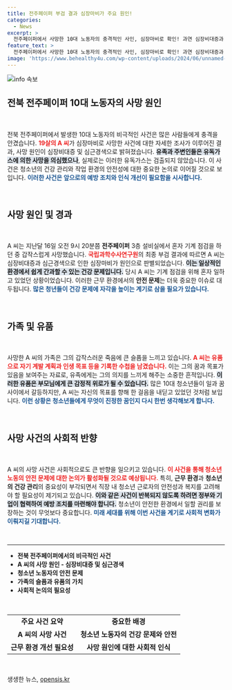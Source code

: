 ```yaml
---
title: 전주페이퍼 부검 결과 심장마비가 주요 원인!
categories:
  - News
excerpt: >
  전주페이퍼에서 사망한 10대 노동자의 충격적인 사인, 심장마비로 확인! 과연 심장비대증과 심근경색이 그를 삼킨 숨겨진 원인이었을까? 그가 남긴 꿈의 흔적도 함께 조명합니다.
feature_text: >
  전주페이퍼에서 사망한 10대 노동자의 충격적인 사인, 심장마비로 확인! 과연 심장비대증과 심근경색이 그를 삼킨 숨겨진 원인이었을까? 그가 남긴 꿈의 흔적도 함께 조명합니다.
image: 'https://www.behealthy4u.com/wp-content/uploads/2024/06/unnamed-file.png'
---
```


<p><img src="https://www.behealthy4u.com/wp-content/uploads/2024/06/unnamed-file.png" alt="info 속보" /></p>

<h2 data-ke-size="size26">전북 전주페이퍼 10대 노동자의 사망 원인</h2>

<p data-ke-size="size16">&nbsp;</p>

<p>전북 전주페이퍼에서 발생한 10대 노동자의 비극적인 사건은 많은 사람들에게 충격을 안겼습니다. <b><span style="color: #ee2323;">19살의 A 씨</span></b>가 심장마비로 사망한 사건에 대한 자세한 조사가 이루어진 결과, 사망 원인이 심장비대증 및 심근경색으로 밝혀졌습니다. <b><span style="background-color: #21538527;">유족과 주변인들은 유독가스에 의한 사망을 의심했으나</span></b>, 실제로는 이러한 유독가스는 검출되지 않았습니다. 이 사건은 청소년의 건강 관리와 작업 환경의 안전성에 대한 중요한 논의로 이어질 것으로 보입니다. <b><span style="color: #1a5490;">이러한 사건은 앞으로의 예방 조치와 인식 개선이 필요함을 시사합니다.</span></b></p>

<p data-ke-size="size16">&nbsp;</p>

<h2 data-ke-size="size26">사망 원인 및 경과</h2>

<p data-ke-size="size16">&nbsp;</p>

<p>A 씨는 지난달 16일 오전 9시 20분쯤 <b>전주페이퍼</b> 3층 설비실에서 혼자 기계 점검을 하던 중 갑작스럽게 사망했습니다. <b><span style="color: #ee2323;">국립과학수사연구원</span></b>의 최종 부검 결과에 따르면 A 씨는 심장비대증과 심근경색으로 인한 심장마비가 원인으로 판별되었습니다. <b><span style="background-color: #21538527;">이는 일상적인 환경에서 쉽게 간과할 수 있는 건강 문제입니다.</span></b> 당시 A 씨는 기계 점검을 위해 혼자 일하고 있었던 상황이었습니다. 이러한 근무 환경에서의 <b>안전 문제</b>는 더욱 중요한 이슈로 대두됩니다. <b><span style="color: #1a5490;">많은 청년들이 건강 문제에 자각을 높이는 계기로 삼을 필요가 있습니다.</span></b></p>

<p data-ke-size="size16">&nbsp;</p>

<h2 data-ke-size="size26">가족 및 유품</h2>

<p data-ke-size="size16">&nbsp;</p>

<p>사망한 A 씨의 가족은 그의 갑작스러운 죽음에 큰 슬픔을 느끼고 있습니다. <b><span style="color: #ee2323;">A 씨는 유품으로 자기 계발 계획과 인생 목표 등을 기록한 수첩을 남겼습니다.</span></b> 이는 그의 꿈과 목표가 있음을 보여주는 자료로, 유족에게는 그의 의지를 느끼게 해주는 소중한 흔적입니다. <b><span style="background-color: #21538527;">이러한 유품은 부모님에게 큰 감정적 위로가 될 수 있습니다.</span></b> 많은 10대 청소년들이 일과 꿈 사이에서 갈등하지만, A 씨는 자신의 목표를 향해 한 걸음을 내딛고 있었던 것처럼 보입니다. <b><span style="color: #1a5490;">이런 상황은 청소년들에게 무엇이 진정한 꿈인지 다시 한번 생각해보게 합니다.</span></b></p>

<p data-ke-size="size16">&nbsp;</p>

<h2 data-ke-size="size26">사망 사건의 사회적 반향</h2>

<p data-ke-size="size16">&nbsp;</p>

<p>A 씨의 사망 사건은 사회적으로도 큰 반향을 일으키고 있습니다. <b><span style="color: #ee2323;">이 사건을 통해 청소년 노동의 안전 문제에 대한 논의가 활성화될 것으로 예상됩니다.</span></b> 특히, <b>근무 환경</b>과 <b>청소년의 건강 관리</b>의 중요성이 부각되면서 직장 내 청소년 근로자의 안전성과 복지를 고려해야 할 필요성이 제기되고 있습니다. <b><span style="background-color: #21538527;">이와 같은 사건이 반복되지 않도록 하려면 정부와 기업이 협력하여 예방 조치를 마련해야 합니다.</span></b> 청소년이 안전한 환경에서 일할 권리를 보장하는 것이 무엇보다 중요합니다. <b><span style="color: #1a5490;">미래 세대를 위해 이번 사건을 계기로 사회적 변화가 이뤄지길 기대합니다.</span></b></p>

<p data-ke-size="size16">&nbsp;</p>

<hr>

<ul>
    <li><b>전북 전주페이퍼에서의 비극적인 사건</b></li>
    <li><b>A 씨의 사망 원인 - 심장비대증 및 심근경색</b></li>
    <li><b>청소년 노동자의 안전 문제</b></li>
    <li><b>가족의 슬픔과 유품의 가치</b></li>
    <li><b>사회적 논의의 필요성</b></li>
</ul>

<p data-ke-size="size16">&nbsp;</p>

<table style="border-collapse: collapse; width: 100%;">
    <tr>
        <td style="text-align: center; height: 17px;"><b>주요 사건 요약</b></td>
        <td style="text-align: center; height: 17px;"><b>중요한 배경</b></td>
    </tr>
    <tr>
        <td style="text-align: center; height: 17px;"><b>A 씨의 사망 사건</b></td>
        <td style="text-align: center; height: 17px;"><b>청소년 노동자의 건강 문제와 안전</b></td>
    </tr>
    <tr>
        <td style="text-align: center; height: 17px;"><b>근무 환경 개선 필요성</b></td>
        <td style="text-align: center; height: 17px;"><b>사망 원인에 대한 사회적 인식</b></td>
    </tr>
</table>

<p data-ke-size="size16">&nbsp;</p>
생생한 뉴스, <a href="https://opensis.kr" rel="dofollow">opensis.kr</a>


